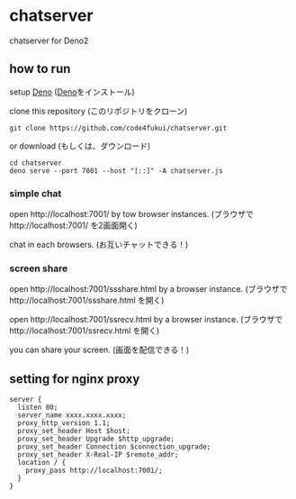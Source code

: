 # chatserver

chatserver for Deno2

## how to run

setup [Deno](https://deno.land/) ([Deno](https://deno.land/)をインストール)

clone this repository (このリポジトリをクローン)
```
git clone https://github.com/code4fukui/chatserver.git
```
or download (もしくは、ダウンロード)

```
cd chatserver
deno serve --port 7001 --host "[::]" -A chatserver.js
```

### simple chat

open http://localhost:7001/ by tow browser instances. (ブラウザで http://localhost:7001/ を2画面開く)

chat in each browsers. (お互いチャットできる！)


### screen share

open http://localhost:7001/ssshare.html by a browser instance. (ブラウザで http://localhost:7001/ssshare.html を開く)

open http://localhost:7001/ssrecv.html by a browser instance. (ブラウザで http://localhost:7001/ssrecv.html を開く)

you can share your screen. (画面を配信できる！)

## setting for nginx proxy

```
server {
  listen 80;
  server_name xxxx.xxxx.xxxx;
  proxy_http_version 1.1;
  proxy_set_header Host $host;
  proxy_set_header Upgrade $http_upgrade; 
  proxy_set_header Connection $connection_upgrade;
  proxy_set_header X-Real-IP $remote_addr;
  location / {
    proxy_pass http://localhost:7001/;
  }
}
```
